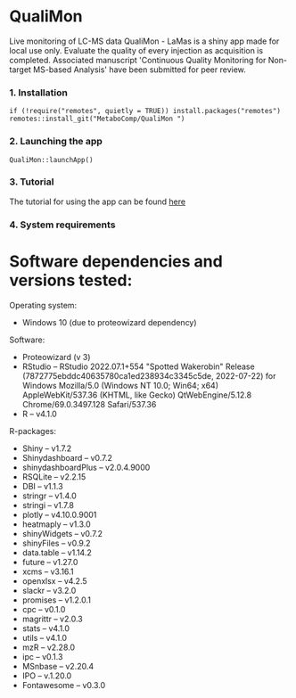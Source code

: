 # QualiMon
Live monitoring of LC-MS data
QualiMon - LaMas is a shiny app made for local use only.
Evaluate the quality of every injection as acquisition is completed.
Associated manuscript 'Continuous Quality Monitoring for Non-target MS-based Analysis' have been submitted for peer review.


### 1. Installation
```
if (!require("remotes", quietly = TRUE)) install.packages("remotes")
remotes::install_git("MetaboComp/QualiMon ")
```

### 2. Launching the app
```
QualiMon::launchApp()
```

### 3. Tutorial
The tutorial for using the app can be found [here](https://github.com/MetaboComp/QualiMon/blob/master/QualimonTutorial_v1.pdf)


### 4. System requirements
# Software dependencies and versions tested:
Operating system:
- Windows 10 (due to proteowizard dependency)

Software:
-	Proteowizard (v 3)
-	RStudio – RStudio 2022.07.1+554 "Spotted Wakerobin" Release (7872775ebddc40635780ca1ed238934c3345c5de, 2022-07-22) for Windows
Mozilla/5.0 (Windows NT 10.0; Win64; x64) AppleWebKit/537.36 (KHTML, like Gecko) QtWebEngine/5.12.8 Chrome/69.0.3497.128 Safari/537.36
-	R – v4.1.0

R-packages:
-	Shiny – v1.7.2
-	Shinydashboard – v0.7.2
-	shinydashboardPlus – v2.0.4.9000
-	RSQLite – v2.2.15
-	DBI – v1.1.3
-	stringr – v1.4.0
-	stringi – v1.7.8
-	plotly – v4.10.0.9001
-	heatmaply – v1.3.0
-	shinyWidgets – v0.7.2
-	shinyFiles – v0.9.2
-	data.table – v1.14.2
-	future – v1.27.0
-	xcms – v3.16.1
-	openxlsx – v4.2.5
-	slackr – v3.2.0
-	promises – v1.2.0.1
-	cpc – v0.1.0
-	magrittr – v2.0.3
-	stats – v4.1.0
-	utils – v4.1.0
-	mzR – v2.28.0
-	ipc – v0.1.3
-	MSnbase – v2.20.4
-	IPO – v.1.20.0
-	Fontawesome – v0.3.0
